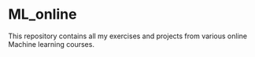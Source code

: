 # ML_online
This repository contains all my exercises and projects from various online  Machine learning courses.
